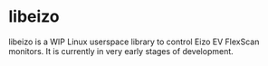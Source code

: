 # libeizo

libeizo is a WIP Linux userspace library to control Eizo EV FlexScan monitors. It is currently in very early stages of development.
